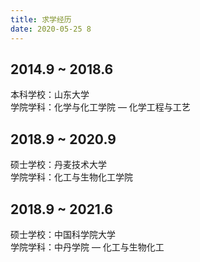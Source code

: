 ```yaml
---
title: 求学经历
date: 2020-05-25 8
---
```


## 2014.9 ~ 2018.6

本科学校：山东大学</br>
学院学科：化学与化工学院 — 化学工程与工艺

## 2018.9 ~ 2020.9

硕士学校：丹麦技术大学</br>
学院学科：化工与生物化工学院

## 2018.9 ~ 2021.6

硕士学校：中国科学院大学</br>
学院学科：中丹学院 — 化工与生物化工
